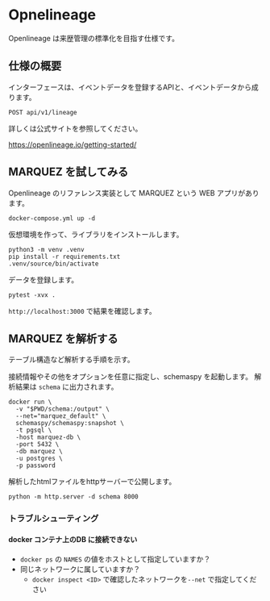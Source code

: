 # Opnelineage

Openlineage は来歴管理の標準化を目指す仕様です。


## 仕様の概要

インターフェースは、イベントデータを登録するAPIと、イベントデータから成ります。

```
POST api/v1/lineage
```

詳しくは公式サイトを参照してください。

https://openlineage.io/getting-started/


## MARQUEZ を試してみる

Openlineage のリファレンス実装として MARQUEZ という WEB アプリがあります。

```
docker-compose.yml up -d
```

仮想環境を作って、ライブラリをインストールします。

```
python3 -m venv .venv
pip install -r requirements.txt
.venv/source/bin/activate
```

データを登録します。

```
pytest -xvx .
```

`http://localhost:3000` で結果を確認します。



## MARQUEZ を解析する

テーブル構造など解析する手順を示す。

接続情報やその他をオプションを任意に指定し、schemaspy を起動します。
解析結果は `schema` に出力されます。

```
docker run \
  -v "$PWD/schema:/output" \
  --net="marquez_default" \
  schemaspy/schemaspy:snapshot \
  -t pgsql \
  -host marquez-db \
  -port 5432 \
  -db marquez \
  -u postgres \
  -p password
```

解析したhtmlファイルをhttpサーバーで公開します。

```
python -m http.server -d schema 8000
```


### トラブルシューティング

#### docker コンテナ上のDB に接続できない

* `docker ps` の `NAMES` の値をホストとして指定していますか？
* 同じネットワークに属していますか？
  * `docker inspect <ID>` で確認したネットワークを`--net` で指定してください


